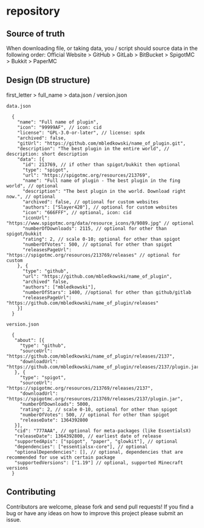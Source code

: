 # repository

## Source of truth

When downloading file, or taking data, you / script should source data in the following order:
Official Website > GitHub > GitLab > BitBucket > SpigotMC > Bukkit > PaperMC

## Design (DB structure)
first_letter > full_name > data.json / version.json

`data.json`
```jsonc
  {
    "name": "Full name of plugin",
    "icon": "99999AF", // icon: cid
    "license": "GPL-3.0-or-later", // license: spdx
    "archived": false,
    "gitUrl": "https://github.com/mbledkowski/name_of_plugin.git",
    "description": "The best plugin in the entire world", // description: short description
    "data": [{
      "id": 213769, // if other than spigot/bukkit then optional
      "type": "spigot",
      "url": "https://spigotmc.org/resources/213769",
      "name": "Full name of plugin - The best plugin in the fing world", // optional
      "description": "The best plugin in the world. Download right now.", // optional
      "archived": false, // optional for custom websites
      "authors": ["Slayer420"], // optional for custom websites
      "icon": "666FFF", // optional, icon: cid
      "iconUrl": "https://www.spigotmc.org/data/resource_icons/9/9089.jpg" // optional
      "numberOfDownloads": 2115, // optional for other than spigot/bukkit
      "rating": 2, // scale 0-10; optional for other than spigot
      "numberOfVotes": 500, // optional for other than spigot
      "releasesPageUrl": "https://spigotmc.org/resources/213769/releases" // optional for custom
    }, {
      "type": "github",
      "url": "https://github.com/mbledkowski/name_of_plugin",
      "archived" false,
      "authors": ["mbledkowski"],
      "numberOfStars": 1400, //optional for other than github/gitlab
      "releasesPageUrl": "https://github.com/mbledkowski/name_of_plugin/releases"
    }]
  }
```

`version.json`
```jsonc
  {
   "about": [{
     "type": "github",
     "sourceUrl": "https://github.com/mbledkowski/name_of_plugin/releases/2137",
     "downloadUrl": "https://github.com/mbledkowski/name_of_plugin/releases/2137/plugin.jar",
   }, {
     "type": "spigot",
     "sourceUrl": "https://spigotmc.org/resources/213769/releases/2137",
     "downloadUrl": "https://spigotmc.org/resources/213769/releases/2137/plugin.jar",
     "numberOfDownloads": 5000,
     "rating": 2, // scale 0-10, optional for other than spigot
     "numberOfVotes": 500, // optional for other than spigot
     "releaseDate": 1364392800
   }],
   "cid": "777AAA", // optional for meta-packages (like EssentialsX)
   "releaseDate": 1364392800, // earliest date of release
   "supportedApis": ["spigot", "paper", "glowkit"], // optional
   "dependencies": ["essentialsx-core"], // optional
   "optionalDependencies": [], // optional, dependencies that are recommended for use with certain package
   "supportedVersions": ["1.19"] // optional, supported Minecraft versions
  }
```

## Contributing

Contributors are welcome, please fork and send pull requests! If you find a bug
or have any ideas on how to improve this project please submit an issue.

